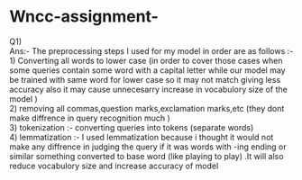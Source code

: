 # Wncc-assignment-
Q1) 
<br>
Ans:- The preprocessing steps I used for my model in order are as follows :-
<br>
      1) Converting all words to lower case (in order to cover those cases when some queries contain some word with a capital letter while our model may be trained with same word for lower case so it may not match giving less accuracy also it may cause unnecesarry increase in vocabulory size of the model )
<br>
      2) removing all commas,question marks,exclamation marks,etc (they dont make diffrence in query recognition much )
<br>
      3) tokenization :- converting queries into tokens (separate words)
<br>
      4) lemmatization :- I used lemmatization because i thought it would not make any diffrence in judging the query if it was words with -ing ending or similar something converted to base word (like playing to play) .It will also reduce vocabulory size and increase accuracy of model 
<br>
      

